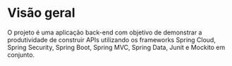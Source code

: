 <b><h1>Visão geral</h1></b>

O projeto é uma aplicação back-end com objetivo de demonstrar a produtividade de construir APIs utilizando os frameworks Spring Cloud, Spring Security, Spring Boot,  Spring MVC, Spring Data, Junit e Mockito em conjunto.
